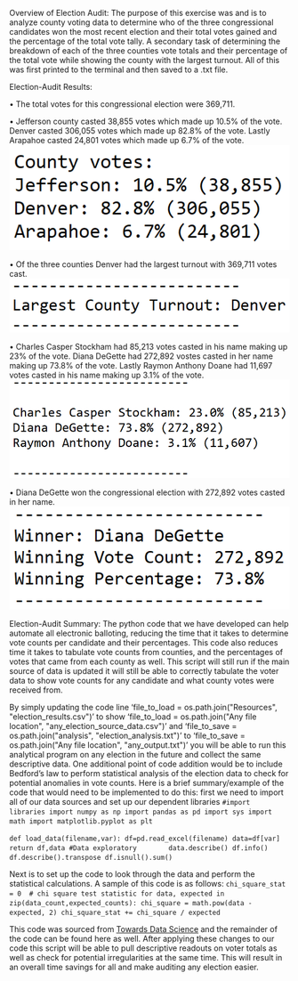 Overview of Election Audit:
The purpose of this exercise was and is to analyze county voting data to determine who of the three congressional candidates won the most recent election and their total votes gained and the percentage of the total vote tally.  A secondary task of determining the breakdown of each of the three counties vote totals and their percentage of the total vote while showing the county with the largest turnout.  All of this was first printed to the terminal and then saved to a .txt file.

Election-Audit Results:

•	The total votes for this congressional election were 369,711.

•	Jefferson county casted 38,855 votes which made up 10.5% of the vote. Denver casted 306,055 votes which made up 82.8% of the vote.  Lastly Arapahoe casted 24,801 votes which made up 6.7% of the vote.
![This is an image]( https://github.com/BMoreland20/Election-Analysis/blob/main/Resources/County_Vote_Breakdown.png)

•	Of the three counties Denver had the largest turnout with 369,711 votes cast. ![This is an image]( https://github.com/BMoreland20/Election-Analysis/blob/main/Resources/Largest_Turnout_County.png)


•	Charles Casper Stockham had 85,213 votes casted in his name making up 23% of the vote. Diana DeGette had 272,892 vostes casted in her name making up 73.8% of the vote.  Lastly Raymon Anthony Doane had 11,697 votes casted in his name making up 3.1% of the vote.  ![This is an image]( https://github.com/BMoreland20/Election-Analysis/blob/main/Resources/Candidate_Vote_Breakdown.png)

•	Diana DeGette won the congressional election with 272,892 votes casted in her name.  ![This is an image]( https://github.com/BMoreland20/Election-Analysis/blob/main/Resources/Winner_Breakdown.png)

Election-Audit Summary: 
The python code that we have developed can help automate all electronic balloting, reducing the time that it takes to determine vote counts per candidate and their percentages.  This code also reduces time it takes to tabulate vote counts from counties, and the percentages of votes that came from each county as well.  This script will still run if the main source of data is updated it will still be able to correctly tabulate the voter data to show vote counts for any candidate and what county votes were received from.

By simply updating the code line ‘file_to_load = os.path.join("Resources", "election_results.csv")’ to show ‘file_to_load = os.path.join("Any file location", "any_election_source_data.csv")’ and ‘file_to_save = os.path.join("analysis", "election_analysis.txt")’ to ‘file_to_save = os.path.join("Any file location", "any_output.txt")’ you will be able to run this analytical program on any election in the future and collect the same descriptive data.
	One additional point of code addition would be to include Bedford’s law to perform statistical analysis of the election data to check for potential anomalies in vote counts.  Here is a brief summary/example of the code that would need to be implemented to do this: first we need to import all of our data sources and set up our dependent libraries
`#import libraries
import numpy as np
import pandas as pd
import sys
import math
import matplotlib.pyplot as plt`

`def load_data(filename,var):
        df=pd.read_excel(filename)
        data=df[var]
        return df,data
#Data exploratory       
data.describe()
df.info()
df.describe().transpose
df.isnull().sum()`

Next is to set up the code to look through the data and perform the statistical calculations.
A sample of this code is as follows:
`chi_square_stat = 0  # chi square test statistic
    for data, expected in zip(data_count,expected_counts):
        chi_square = math.pow(data - expected, 2)
        chi_square_stat += chi_square / expected`

This code was sourced from [Towards Data Science]( https://towardsdatascience.com/frawd-detection-using-benfords-law-python-code-9db8db474cf8) and the remainder of the code can be found here as well.  After applying these changes to our code this script will be able to pull descriptive readouts on voter totals as well as check for potential irregularities at the same time.  This will result in an overall time savings for all and make auditing any election easier.
